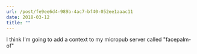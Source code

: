 ```yaml
---
url: /post/fe9ee6d4-989b-4ac7-bf40-052ee1aaac11
date: 2018-03-12
title: ""
---
```




I think I'm going to add a context to my micropub server called "facepalm-of"
